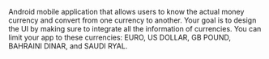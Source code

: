 Android mobile application that allows users to know the actual money currency and convert from one currency to another. Your goal is to design the UI by making sure to integrate all the information of currencies. You can limit your app to these currencies: EURO, US DOLLAR, GB POUND, BAHRAINI DINAR, and SAUDI RYAL.

